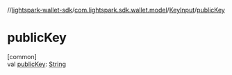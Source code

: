 //[lightspark-wallet-sdk](../../../index.md)/[com.lightspark.sdk.wallet.model](../index.md)/[KeyInput](index.md)/[publicKey](public-key.md)

# publicKey

[common]\
val [publicKey](public-key.md): [String](https://kotlinlang.org/api/latest/jvm/stdlib/kotlin/-string/index.html)
